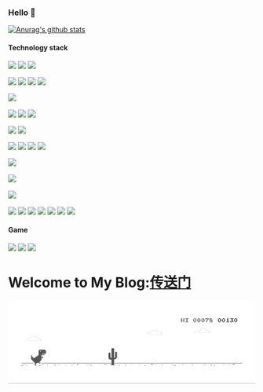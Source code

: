 ### Hello 👋

[![Anurag's github stats](https://github-readme-stats.vercel.app/api?username=piaohan&show_icons=true&theme=onedark)](https://blog.mypzh.com)&ensp;

#### Technology stack
[![](https://img.shields.io/badge/-Linux-fcc624?style=flat-square&logo=linux&logoColor=white)]()
[![](https://img.shields.io/badge/-macOS-292e33?style=flat-square&logo=apple&logoColor=ffffff)]()
[![](https://img.shields.io/badge/-Windows-2376bc?style=flat-square&logo=windows&logoColor=ffffff)]()

[![](https://img.shields.io/badge/-Java-007396?style=flat-square&logo=java&logoColor=ffffff)]()
[![](https://img.shields.io/badge/-PHP-777BB4?style=flat-square&logo=PHP&logoColor=ffffff)]()
[![](https://img.shields.io/badge/-Python-3776AB?style=flat-square&logo=python&logoColor=ffffff)]()
[![](https://img.shields.io/badge/-go-00ADD8?style=flat-square&logo=go&logoColor=ffffff)]()

[![](https://img.shields.io/badge/-Laravel-FF2D20?style=flat-square&logo=laravel&logoColor=ffffff)]()

[![](https://img.shields.io/badge/-Redis-dc382d?style=flat-square&logo=redis&logoColor=white)]()
[![](https://img.shields.io/badge/-MongoDB-47A248?style=flat-square&logo=MongoDB&logoColor=white)]()
[![](https://img.shields.io/badge/-MySQL-003545?style=flat-square&logo=mysql&logoColor=white)]()

[![](https://img.shields.io/badge/-Vagrant-1563FF?style=flat-square&logo=vagrant&logoColor=ffffff)]()
[![](https://img.shields.io/badge/-Docker-2496ED?style=flat-square&logo=docker&logoColor=ffffff)]()

[![](https://img.shields.io/badge/-HTML5-E34F26?style=flat-square&logo=html5&logoColor=white)]()
[![](https://img.shields.io/badge/-CSS3-1572B6?style=flat-square&logo=css3&logoColor=white)]()
[![](https://img.shields.io/badge/-Vue.js-4fc08d?style=flat-square&logo=vue.js&logoColor=ffffff)]()
[![](https://img.shields.io/badge/-Node.js-43853d?style=flat-square&logo=node.js&logoColor=ffffff)]()

[![](https://img.shields.io/badge/-Git-f05032?style=flat-square&logo=git&logoColor=white)]()

[![](https://img.shields.io/badge/-Nginx-269539?style=flat-square&logo=nginx&logoColor=ffffff)]()

[![](https://img.shields.io/badge/-Ethereum-3C3C3D?style=flat-square&logo=ethereum&logoColor=ffffff)]()

[![](https://img.shields.io/badge/-JavaScript-f7e018?style=flat-square&logo=javascript&logoColor=white)]()
[![](https://img.shields.io/badge/-Bootstrap-563D7C?style=flat-square&logo=bootstrap&logoColor=white)]()
[![](https://img.shields.io/badge/-NPM-cb3837?style=flat-square&logo=npm&logoColor=white)]()
[![](https://img.shields.io/badge/-Gulp-CF4647?style=flat-square&logo=gulp&logoColor=ffffff)]()
[![](https://img.shields.io/badge/-Bower-EF5734?style=flat-square&logo=bower&logoColor=ffffff)]()
[![](https://img.shields.io/badge/-Composer-885630?style=flat-square&logo=composer&logoColor=ffffff)]()
[![](https://img.shields.io/badge/-ElasticSearch-005571?style=flat-square&logo=elasticsearch&logoColor=white)]()


#### Game

[![](https://img.shields.io/badge/-Nintendo%20Switch-D12228?style=flat-square&logo=nintendo%20switch&logoColor=ffffff)]()
[![](https://img.shields.io/badge/-Xbox-107C10?style=flat-square&logo=xbox&logoColor=ffffff)]()
[![](https://img.shields.io/badge/Steam-171a21?style=flat-square&logo=steam&logoColor=ffffff)](https://steamcommunity.com/profiles/76561198098555115/)

# Welcome to My Blog:[传送门](https://blog.mypzh.com)

![image](https://github.com/piaohan/piaohan/blob/main/dino.gif)
